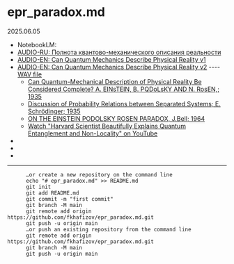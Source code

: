 # epr_paradox.md
2025.06.05
* NotebookLM: 
* [AUDIO-RU: Полнота квантово-механического описания реальности](https://notebooklm.google.com/notebook/8222204e-7235-4251-a3d3-16e5f6a05e8f/audio)
* [AUDIO-EN: Can Quantum Mechanics Describe Physical Reality v1](https://notebooklm.google.com/notebook/8cdad95c-336f-495a-b870-4b97480cbd07/audio)
* [AUDIO-EN: Can Quantum Mechanics Describe Physical Reality v2](https://notebooklm.google.com/notebook/94cd161e-a9d6-4079-b9d8-90e1c33be522/audio) ---- [WAV file]()
  * [Can Quantum-Mechanical Description of Physical Reality Be Considered Complete? A. EINsTEIN, B. PQDoLsKY AND N. RosEN,; 1935 ](https://github.com/fkhafizov/epr_paradox.md/blob/main/EPR_1935_PhysRev.47.777.pdf)
  * [Discussion of Probability Relations between Separated Systems; E. Schrödinger; 1935](https://github.com/fkhafizov/epr_paradox.md/blob/main/shrodinger_1935.pdf)
  * [ON THE EINSTEIN PODOLSKY ROSEN PARADOX, J.Bell; 1964](https://github.com/fkhafizov/epr_paradox.md/blob/main/JBell_1964_onEPR_PhysicsPhysiqueFizika.1.195.pdf)
  * [Watch "Harvard Scientist Beautifully Explains Quantum Entanglement and Non-Locality" on YouTube](https://youtu.be/QTa-YQCMUFs)
* []()
* []()
* []()

------------


          …or create a new repository on the command line
          echo "# epr_paradox.md" >> README.md
          git init
          git add README.md
          git commit -m "first commit"
          git branch -M main
          git remote add origin https://github.com/fkhafizov/epr_paradox.md.git
          git push -u origin main
          …or push an existing repository from the command line
          git remote add origin https://github.com/fkhafizov/epr_paradox.md.git
          git branch -M main
          git push -u origin main
